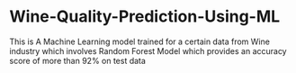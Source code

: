 # Wine-Quality-Prediction-Using-ML
This is A Machine Learning model trained for a certain data from Wine industry which involves Random Forest Model which provides an accuracy score of more than 92% on test data
